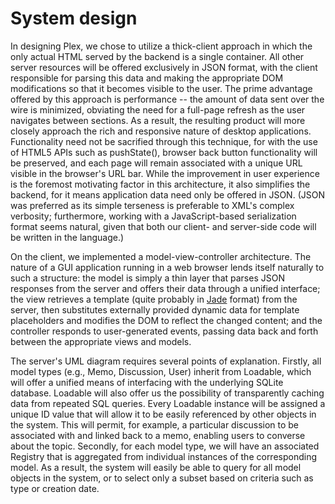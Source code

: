 System design
=============

In designing Plex, we chose to utilize a thick-client approach in which the
only actual HTML served by the backend is a single container. All other server
resources will be offered exclusively in JSON format, with the client
responsible for parsing this data and making the appropriate DOM modifications
so that it becomes visible to the user. The prime advantage offered by this
approach is performance -- the amount of data sent over the wire is minimized,
obviating the need for a full-page refresh as the user navigates between
sections. As a result, the resulting product will more closely approach the
rich and responsive nature of desktop applications. Functionality need not be
sacrified through this technique, for with the use of HTML5 APIs such as
pushState(), browser back button functionality will be preserved, and each page
will remain associated with a unique URL visible in the browser's URL bar.
While the improvement in user experience is the foremost motivating factor in
this architecture, it also simplifies the backend, for it means application
data need only be offered in JSON. (JSON was preferred as its simple terseness
is preferable to XML's complex verbosity; furthermore, working with a
JavaScript-based serialization format seems natural, given that both our
client- and server-side code will be written in the language.)

On the client, we implemented a model-view-controller architecture. The nature
of a GUI application running in a web browser lends itself naturally to such a
structure: the model is simply a thin layer that parses JSON responses from the
server and offers their data through a unified interface; the view retrieves a
template (quite probably in [Jade](http://jade-lang.com/) format) from the
server, then substitutes externally provided dynamic data for template
placeholders and modifies the DOM to reflect the changed content; and the
controller responds to user-generated events, passing data back and forth
between the appropriate views and models.

The server's UML diagram requires several points of explanation. Firstly, all
model types (e.g., Memo, Discussion, User) inherit from Loadable, which will
offer a unified means of interfacing with the underlying SQLite database.
Loadable will also offer us the possibility of transparently caching data from
repeated SQL queries. Every Loadable instance will be assigned a unique ID
value that will allow it to be easily referenced by other objects in the
system. This will permit, for example, a particular discussion to be associated
with and linked back to a memo, enabling users to converse about the topic.
Secondly, for each model type, we will have an associated Registry that is
aggregated from individual instances of the corresponding model. As a result,
the system will easily be able to query for all model objects in the system, or
to select only a subset based on criteria such as type or creation date.
